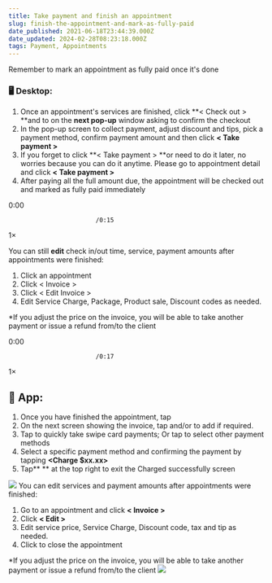```yaml
---
title: Take payment and finish an appointment
slug: finish-the-appointment-and-mark-as-fully-paid
date_published: 2021-06-18T23:44:39.000Z
date_updated: 2024-02-28T08:23:18.000Z
tags: Payment, Appointments
---
```


Remember to mark an appointment as fully paid once it's done

### **🖥️ Desktop:**

1. Once an appointment's services are finished, click **< Check out > **and <confirm> to on the **next pop-up** window asking to confirm the checkout
2. In the pop-up screen to collect payment, adjust discount and tips, pick a payment method, confirm payment amount and then click **< Take payment >**
3. If you forget to click **< Take payment > **or need to do it later, no worries because you can do it anytime. Please go to appointment detail and click **< Take payment >**
4. After paying all the full amount due, the appointment will be checked out and marked as fully paid immediately

0:00

                            /0:15
1×

You can still **edit** check in/out time, service, payment amounts after appointments were finished:

1. Click an appointment
2. Click < Invoice >
3. Click < Edit Invoice >
4. Edit Service Charge, Package, Product sale, Discount codes as needed.

*If you adjust the price on the invoice, you will be able to take another payment or issue a refund from/to the client

0:00

                            /0:17
1×

## 📱 **App**:

1. Once you have finished the appointment, tap **<check out>**
2. On the next screen showing the invoice, tap **<discount>** and/or  **<tip>** to add if required.
3. Tap **<MoeGo Pay>** to quickly take swipe card payments; Or tap **<Charge now>** to select other payment methods
4. Select a specific payment method and confirming the payment by tapping **<Charge $xx.xx>**
5. Tap** <X>** at the top right to exit the Charged successfully screen

![](__GHOST_URL__/content/images/2024/02/CleanShot-2024-02-28-at-4.12.57@2x.png)
You can edit  services and payment amounts after appointments were finished:

1. Go to an appointment and click **< Invoice >**
2. Click **< Edit >**
3. Edit service price, Service Charge,  Discount code, tax and tip as needed.
4. Click **<Finish and mark as fully paid>** to close the appointment

*If you adjust the price on the invoice, you will be able to take another payment or issue a refund from/to the client
![](__GHOST_URL__/content/images/2024/02/CleanShot-2024-02-28-at-4.22.19@2x.png)
